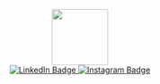 
<div id="header" align="center">
  <img src="https://media.giphy.com/media/M9gbBd9nbDrOTu1Mqx/giphy.gif" width="100"/>
</div>
<div id="badges" align = "center">
   <a href="https://www.linkedin.com/in/svetlana-manila-b70593224/">
    <img src="https://img.shields.io/badge/LinkedIn-blue?style=for-the-badge&logo=linkedin&logoColor=white" alt="LinkedIn Badge"/>
</a>
<a href="https://www.instagram.com/svetmanila/">
    <img src="https://img.shields.io/badge/Instagram-orange?style=for-the-badge&logo=instagram&logoColor=white" alt="Instagram Badge"/>
</a>
  </div>
